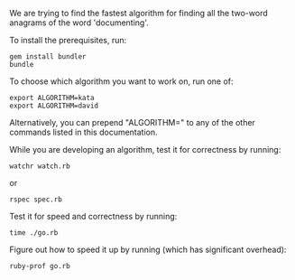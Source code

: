 We are trying to find the fastest algorithm for finding all the
two-word anagrams of the word 'documenting'.

To install the prerequisites, run:

    gem install bundler
    bundle

To choose which algorithm you want to work on, run one of:

    export ALGORITHM=kata
    export ALGORITHM=david

Alternatively, you can prepend "ALGORITHM=<name>" to any of the
other commands listed in this documentation.

While you are developing an algorithm, test it for correctness
by running:

    watchr watch.rb

or

    rspec spec.rb

Test it for speed and correctness by running:

    time ./go.rb

Figure out how to speed it up by running (which has significant overhead):

    ruby-prof go.rb

